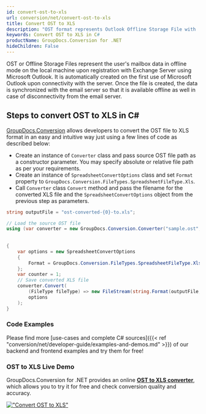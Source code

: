 ```yaml
---
id: convert-ost-to-xls
url: conversion/net/convert-ost-to-xls
title: Convert OST to XLS
description: "OST format represents Outlook Offline Storage File with .ost extension. Learn how to convert OST to XLS file programmatically in C# language using GroupDocs.Conversion for .NET library."
keywords: Convert OST to XLS in C#
productName: GroupDocs.Conversion for .NET
hideChildren: False
---
```


OST or Offline Storage Files represent the user's mailbox data in offline mode on the local machine upon registration with Exchange Server using Microsoft Outlook. It is automatically created on the first use of Microsoft Outlook upon connectivity with the server. Once the file is created, the data is synchronized with the email server so that it is available offline as well in case of disconnectivity from the email server.

## Steps to convert OST to XLS in C#

[GroupDocs.Conversion](https://products.groupdocs.com/conversion/net) allows developers to convert the OST file to XLS format in an easy and intuitive way just using a few lines of code as described below:

* Create an instance of `Converter` class and pass source OST file path as a constructor parameter. You may specify absolute or relative file path as per your requirements. 
* Create an instance of `SpreadsheetConvertOptions` class and set `Format` property to `GroupDocs.Conversion.FileTypes.SpreadsheetFileType.Xls`.
* Call `Converter` class `Convert` method and pass the filename for the converted XLS file and the `SpreadsheetConvertOptions` object from the previous step as parameters.

```csharp
string outputFile = "ost-converted-{0}-to.xls";

// Load the source OST file
using (var converter = new GroupDocs.Conversion.Converter("sample.ost", fileType=> fileType == PersonalStorageFileType.Ost 
                                                                                                    ? new PersonalStorageLoadOptions()
                                                                                                    : null ))
{
    var options = new SpreadsheetConvertOptions
    {
        Format = GroupDocs.Conversion.FileTypes.SpreadsheetFileType.Xls
    };
    var counter = 1;
    // Save converted XLS file
    converter.Convert(
        (FileType fileType) => new FileStream(string.Format(outputFile, counter++), FileMode.Create),
        options
    );
}
```

### Code Examples

Please find more [use-cases and complete C# sources]({{< ref "conversion/net/developer-guide/examples-and-demos.md" >}}) of our backend and frontend examples and try them for free!

### OST to XLS Live Demo

GroupDocs.Conversion for .NET provides an online [**OST to XLS converter**](https://products.groupdocs.app/conversion/ost-to-xls), which allows you to try it for free and check conversion quality and accuracy.

[!["Convert OST to XLS"](conversion/net/images/convert-to-xls/convert-ost-to-xls.png)](https://products.groupdocs.app/conversion/ost-to-xls)